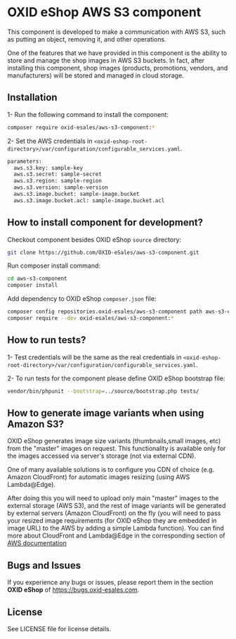 OXID eShop AWS S3 component
===========================

This component is developed to make a communication with AWS S3, such as putting an object, 
removing it, and other operations.

One of the features that we have provided in this component is the ability to store and manage 
the shop images in AWS S3 buckets.
In fact, after installing this component, shop images (products, promotions, vendors, and manufacturers) will 
be stored and managed in cloud storage.

## Installation

1- Run the following command to install the component:

```bash
composer require oxid-esales/aws-s3-component:*
```

2- Set the AWS credentials in `<oxid-eshop-root-directory>/var/configuration/configurable_services.yaml`.

```bash
parameters:
  aws.s3.key: sample-key
  aws.s3.secret: sample-secret
  aws.s3.region: sample-region
  aws.s3.version: sample-version
  aws.s3.image.bucket: sample-image.bucket
  aws.s3.image.bucket.acl: sample-image.bucket.acl
```

## How to install component for development?

Checkout component besides OXID eShop `source` directory:

```bash
git clone https://github.com/OXID-eSales/aws-s3-component.git
```

Run composer install command:

```bash
cd aws-s3-component
composer install
```

Add dependency to OXID eShop `composer.json` file:

```bash
composer config repositories.oxid-esales/aws-s3-component path aws-s3-component
composer require --dev oxid-esales/aws-s3-component:*
```

## How to run tests?

1- Test credentials will be the same as the real credentials 
in `<oxid-eshop-root-directory>/var/configuration/configurable_services.yaml`.

2- To run tests for the component please define OXID eShop bootstrap file:

```bash
vendor/bin/phpunit --bootstrap=../source/bootstrap.php tests/
```

## How to generate image variants when using Amazon S3?

OXID eShop generates image size variants (thumbnails,small images, etc) from the "master" images on request.
This functionality is available only for the images accessed via server's storage (not via external CDN).

One of many available solutions is to configure you CDN of choice (e.g. Amazon CloudFront) 
for automatic images resizing (using AWS Lambda@Edge).

After doing this you will need to upload only main "master" images to the external storage (AWS S3),
and the rest of image variants will be generated by external servers (Amazon CloudFront) on the fly
(you will need to pass your resized image requirements (for OXID eShop they are embedded in image URL)
to the AWS by adding a simple Lambda function).
You can find more about CloudFront and Lambda@Edge in the corresponding section of
[AWS documentation](https://aws.amazon.com/de/blogs/networking-and-content-delivery/resizing-images-with-amazon-cloudfront-lambdaedge-aws-cdn-blog/)

## Bugs and Issues

If you experience any bugs or issues, please report them in the section **OXID eShop** of https://bugs.oxid-esales.com.

## License

See LICENSE file for license details.